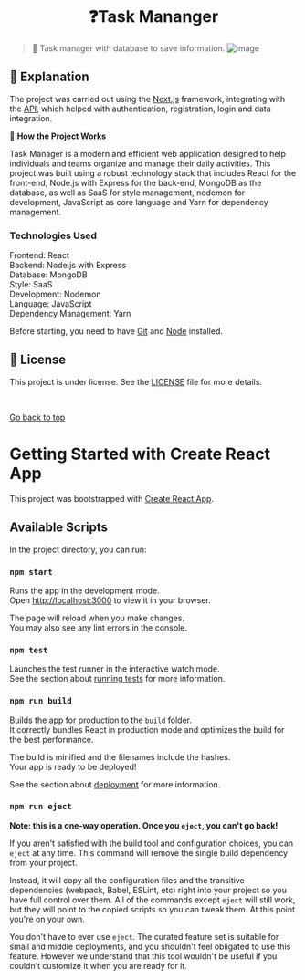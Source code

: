 <h1 align="center">❓Task Mananger</h1>

> 🔎 Task manager with database to save information.
> ![image](https://github.com/Jonathanfullstack/my-react-app/assets/141459667/5e9b2a0f-985d-456a-89f7-58f0d4a3b2c4)


## :page_facing_up: Explanation

The project was carried out using the [Next.js](https://nextjs.org) framework, integrating with the [API](https://github.com/Jonathanfullstack/task-back-end), which helped with authentication, registration, login and data integration. 

🎲 **How ​​the Project Works**

Task Manager is a modern and efficient web application designed to help individuals and teams organize and manage their daily activities. This project was built using a robust technology stack that includes React for the front-end, Node.js with Express for the back-end, MongoDB as the database, as well as SaaS for style management, nodemon for development, JavaScript as core language and Yarn for dependency management.

### Technologies Used <br>
Frontend: React  <br>
Backend: Node.js with Express<br>
Database: MongoDB<br>
Style: SaaS<br>
Development: Nodemon <br>
Language: JavaScript <br>
Dependency Management: Yarn <br>

Before starting, you need to have [Git](https://git-scm.com) and [Node](https://nodejs.org/en/) installed.


## 📝 License

This project is under license. See the [LICENSE](LICENSE.md) file for more details.

&#xa0;

<a href="#top">Go back to top</a>




# Getting Started with Create React App

This project was bootstrapped with [Create React App](https://github.com/facebook/create-react-app).

## Available Scripts

In the project directory, you can run:

### `npm start`

Runs the app in the development mode.\
Open [http://localhost:3000](http://localhost:3000) to view it in your browser.

The page will reload when you make changes.\
You may also see any lint errors in the console.

### `npm test`

Launches the test runner in the interactive watch mode.\
See the section about [running tests](https://facebook.github.io/create-react-app/docs/running-tests) for more information.

 ### `npm run build`

Builds the app for production to the `build` folder.\
It correctly bundles React in production mode and optimizes the build for the best performance.

The build is minified and the filenames include the hashes.\
Your app is ready to be deployed!

See the section about [deployment](https://facebook.github.io/create-react-app/docs/deployment) for more information.

### `npm run eject`

**Note: this is a one-way operation. Once you `eject`, you can't go back!**

If you aren't satisfied with the build tool and configuration choices, you can `eject` at any time. This command will remove the single build dependency from your project.

Instead, it will copy all the configuration files and the transitive dependencies (webpack, Babel, ESLint, etc) right into your project so you have full control over them. All of the commands except `eject` will still work, but they will point to the copied scripts so you can tweak them. At this point you're on your own.

You don't have to ever use `eject`. The curated feature set is suitable for small and middle deployments, and you shouldn't feel obligated to use this feature. However we understand that this tool wouldn't be useful if you couldn't customize it when you are ready for it.



